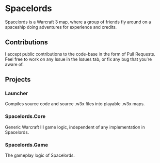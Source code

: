 # Spacelords
Spacelords is a Warcraft 3 map, where a group of friends fly around on a spaceship doing adventures for experience and credits.

## Contributions
I accept public contributions to the code-base in the form of Pull Requests. Feel free to work on any Issue in the Issues tab, or fix any bug that you're aware of.

## Projects

### Launcher
Compiles source code and source .w3x files into playable .w3x maps.

### Spacelords.Core
Generic Warcraft III game logic, independent of any implementation in Spacelords.

### Spacelords.Game
The gameplay logic of Spacelords.